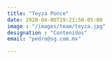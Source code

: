 ```yaml
---
title: "Teyza Ponce"
date: 2020-04-06T19:23:58-05:00
image : "/images/team/teyza.jpg"
designation : "Contenidos"
email: "pedro@sg.com.mx"

---
```


